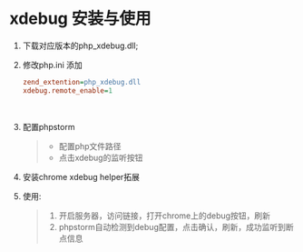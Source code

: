 # xdebug 安装与使用

1. 下载对应版本的php_xdebug.dll;

2. 修改php.ini 添加 

   ```ini
   zend_extention=php_xdebug.dll
   xdebug.remote_enable=1
   ```

   ​

3. 配置phpstorm

   > - 配置php文件路径
   > - 点击xdebug的监听按钮

4. 安装chrome xdebug helper拓展

5. 使用:

   > 1. 开启服务器，访问链接，打开chrome上的debug按钮，刷新
   > 2. phpstorm自动检测到debug配置，点击确认，刷新，成功监听到断点信息